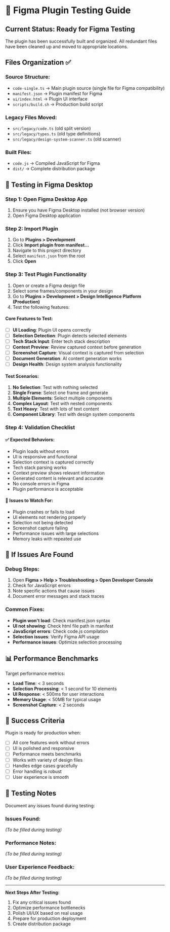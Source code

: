 # 🎯 Figma Plugin Testing Guide

## Current Status: Ready for Figma Testing

The plugin has been successfully built and organized. All redundant files have been cleaned up and moved to appropriate locations.

## Files Organization ✅

### Source Structure:
- `code-single.ts` → Main plugin source (single file for Figma compatibility)
- `manifest.json` → Plugin manifest for Figma
- `ui/index.html` → Plugin UI interface
- `scripts/build.sh` → Production build script

### Legacy Files Moved:
- `src/legacy/code.ts` (old split version)
- `src/legacy/types.ts` (old type definitions)
- `src/legacy/design-system-scanner.ts` (old scanner)

### Built Files:
- `code.js` → Compiled JavaScript for Figma
- `dist/` → Complete distribution package

## 🚀 Testing in Figma Desktop

### Step 1: Open Figma Desktop App
1. Ensure you have Figma Desktop installed (not browser version)
2. Open Figma Desktop application

### Step 2: Import Plugin
1. Go to **Plugins > Development**
2. Click **Import plugin from manifest...**
3. Navigate to this project directory
4. Select `manifest.json` from the root
5. Click **Open**

### Step 3: Test Plugin Functionality
1. Open or create a Figma design file
2. Select some frames/components in your design
3. Go to **Plugins > Development > Design Intelligence Platform (Production)**
4. Test the following features:

#### Core Features to Test:
- [ ] **UI Loading**: Plugin UI opens correctly
- [ ] **Selection Detection**: Plugin detects selected elements
- [ ] **Tech Stack Input**: Enter tech stack description
- [ ] **Context Preview**: Review captured context before generation
- [ ] **Screenshot Capture**: Visual context is captured from selection
- [ ] **Document Generation**: AI content generation works
- [ ] **Design Health**: Design system analysis functionality

#### Test Scenarios:
1. **No Selection**: Test with nothing selected
2. **Single Frame**: Select one frame and generate
3. **Multiple Elements**: Select multiple components
4. **Complex Layout**: Test with nested components
5. **Text Heavy**: Test with lots of text content
6. **Component Library**: Test with design system components

### Step 4: Validation Checklist

#### ✅ Expected Behaviors:
- Plugin loads without errors
- UI is responsive and functional
- Selection context is captured correctly
- Tech stack parsing works
- Context preview shows relevant information
- Generated content is relevant and accurate
- No console errors in Figma
- Plugin performance is acceptable

#### 🚨 Issues to Watch For:
- Plugin crashes or fails to load
- UI elements not rendering properly
- Selection not being detected
- Screenshot capture failing
- Performance issues with large selections
- Memory leaks with repeated use

## 🐛 If Issues Are Found

### Debug Steps:
1. Open **Figma > Help > Troubleshooting > Open Developer Console**
2. Check for JavaScript errors
3. Note specific actions that cause issues
4. Document error messages and stack traces

### Common Fixes:
- **Plugin won't load**: Check manifest.json syntax
- **UI not showing**: Check html file path in manifest
- **JavaScript errors**: Check code.js compilation
- **Selection issues**: Verify Figma API usage
- **Performance issues**: Optimize selection processing

## 📊 Performance Benchmarks

Target performance metrics:
- **Load Time**: < 3 seconds
- **Selection Processing**: < 1 second for 10 elements
- **UI Response**: < 500ms for user interactions
- **Memory Usage**: < 50MB for typical usage
- **Screenshot Capture**: < 2 seconds

## 🎯 Success Criteria

Plugin is ready for production when:
- [ ] All core features work without errors
- [ ] UI is polished and responsive
- [ ] Performance meets benchmarks
- [ ] Works with variety of design files
- [ ] Handles edge cases gracefully
- [ ] Error handling is robust
- [ ] User experience is smooth

## 📝 Testing Notes

Document any issues found during testing:

### Issues Found:
_(To be filled during testing)_

### Performance Notes:
_(To be filled during testing)_

### User Experience Feedback:
_(To be filled during testing)_

---

**Next Steps After Testing:**
1. Fix any critical issues found
2. Optimize performance bottlenecks
3. Polish UI/UX based on real usage
4. Prepare for production deployment
5. Create distribution package